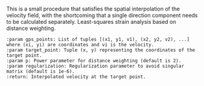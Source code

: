 This is a small procedure that satisfies the spatial interpolation of the velocity field, with the shortcoming that a single direction component needs to be calculated separately.
    Least-squares strain analysis based on distance weighting.
    
    :param gps_points: List of tuples [(x1, y1, v1), (x2, y2, v2), ...] where (xi, yi) are coordinates and vi is the velocity.
    :param target_point: Tuple (x, y) representing the coordinates of the target point.
    :param p: Power parameter for distance weighting (default is 2).
    :param regularization: Regularization parameter to avoid singular matrix (default is 1e-6).
    :return: Interpolated velocity at the target point.
